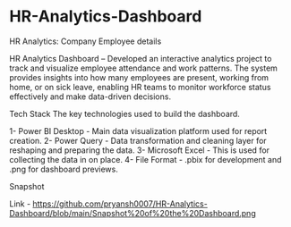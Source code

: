 # HR-Analytics-Dashboard

HR Analytics: Company Employee details

HR Analytics Dashboard – Developed an interactive analytics project to track and visualize employee attendance and work patterns. The system provides insights into how many employees are present, working from home, or on sick leave, enabling HR teams to monitor workforce status effectively and make data-driven decisions.

Tech Stack
The key technologies used to build the dashboard.

1- Power BI Desktop - Main data visualization platform used for report creation.
2- Power Query - Data transformation and cleaning layer for reshaping and preparing the data.
3- Microsoft Excel - This is used for collecting the data in on place.
4- File Format - .pbix for development and .png for dashboard previews.

Snapshot 

Link - https://github.com/pryansh0007/HR-Analytics-Dashboard/blob/main/Snapshot%20of%20the%20Dashboard.png
